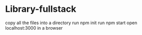 # Library-fullstack
copy all the files into a directory
run npm init
run npm start
open localhost:3000 in a browser
